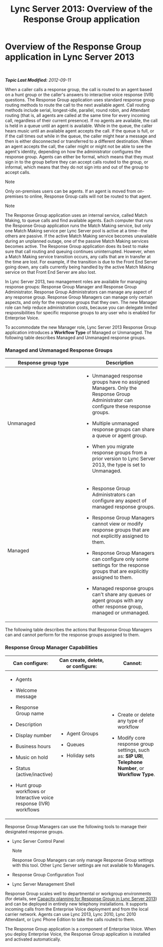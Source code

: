 ﻿---
title: 'Lync Server 2013: Overview of the Response Group application'
TOCTitle: Overview of the Response Group application
ms:assetid: 6cc333e7-4029-4372-86b2-016040c415fb
ms:mtpsurl: https://technet.microsoft.com/en-us/library/Gg398513(v=OCS.15)
ms:contentKeyID: 48184453
ms.date: 07/23/2014
mtps_version: v=OCS.15
---

<div data-xmlns="http://www.w3.org/1999/xhtml">

<div class="topic" data-xmlns="http://www.w3.org/1999/xhtml" data-msxsl="urn:schemas-microsoft-com:xslt" data-cs="http://msdn.microsoft.com/en-us/">

<div data-asp="http://msdn2.microsoft.com/asp">

# Overview of the Response Group application in Lync Server 2013

</div>

<div id="mainSection">

<div id="mainBody">

<span> </span>

_**Topic Last Modified:** 2012-09-11_

When a caller calls a response group, the call is routed to an agent based on a hunt group or the caller's answers to interactive voice response (IVR) questions. The Response Group application uses standard response group routing methods to route the call to the next available agent. Call routing methods include serial, longest-idle, parallel, round robin, and Attendant routing (that is, all agents are called at the same time for every incoming call, regardless of their current presence). If no agents are available, the call is held in a queue until an agent is available. While in the queue, the caller hears music until an available agent accepts the call. If the queue is full, or if the call times out while in the queue, the caller might hear a message and then is either disconnected or transferred to a different destination. When an agent accepts the call, the caller might or might not be able to see the agent's identity, depending on how the administrator configures the response group. Agents can either be formal, which means that they must sign in to the group before they can accept calls routed to the group, or informal, which means that they do not sign into and out of the group to accept calls.

<div>


> [!NOTE]  
> Only on-premises users can be agents. If an agent is moved from on-premises to online, Response Group calls will not be routed to that agent.



</div>

<div>


> [!NOTE]  
> The Response Group application uses an internal service, called Match Making, to queue calls and find available agents. Each computer that runs the Response Group application runs the Match Making service, but only one Match Making service per Lync Server pool is active at a time--the others are passive. If the active Match Making service becomes unavailable during an unplanned outage, one of the passive Match Making services becomes active. The Response Group application does its best to make sure that call routing and queuing continues uninterrupted. However, when a Match Making service transition occurs, any calls that are in transfer at the time are lost. For example, if the transition is due to the Front End Server going down, any calls currently being handled by the active Match Making service on that Front End Server are also lost.



</div>

In Lync Server 2013, two management roles are available for managing response groups: Response Group Manager and Response Group Administrator. Response Group Administrators can manage any aspect of any response group. Response Group Managers can manage only certain aspects, and only for the response groups that they own. The new Manager role can help reduce administration costs, because you can delegate limited responsibilities for specific response groups to any user who is enabled for Enterprise Voice.

To accommodate the new Manager role, Lync Server 2013 Response Group application introduces a **Workflow Type** of Managed or Unmanaged. The following table describes Managed and Unmanaged response groups.

### Managed and Unmanaged Response Groups

<table>
<colgroup>
<col style="width: 50%" />
<col style="width: 50%" />
</colgroup>
<thead>
<tr class="header">
<th>Response group type</th>
<th>Description</th>
</tr>
</thead>
<tbody>
<tr class="odd">
<td><p>Unmanaged</p></td>
<td><ul>
<li><p>Unmanaged response groups have no assigned Managers. Only the Response Group Administrator can configure these response groups.</p></li>
<li><p>Multiple unmanaged response groups can share a queue or agent group.</p></li>
<li><p>When you migrate response groups from a prior version to Lync Server 2013, the type is set to Unmanaged.</p></li>
</ul></td>
</tr>
<tr class="even">
<td><p>Managed</p></td>
<td><ul>
<li><p>Response Group Administrators can configure any aspect of managed response groups.</p></li>
<li><p>Response Group Managers cannot view or modify response groups that are not explicitly assigned to them.</p></li>
<li><p>Response Group Managers can configure only some settings for the response groups that are explicitly assigned to them.</p></li>
<li><p>Managed response groups can't share any queues or agent groups with any other response group, managed or unmanaged.</p></li>
</ul></td>
</tr>
</tbody>
</table>


The following table describes the actions that Response Group Managers can and cannot perform for the response groups assigned to them.

### Response Group Manager Capabilities

<table>
<colgroup>
<col style="width: 33%" />
<col style="width: 33%" />
<col style="width: 33%" />
</colgroup>
<thead>
<tr class="header">
<th>Can configure:</th>
<th>Can create, delete, or configure:</th>
<th>Cannot:</th>
</tr>
</thead>
<tbody>
<tr class="odd">
<td><ul>
<li><p>Agents</p></li>
<li><p>Welcome message</p></li>
<li><p>Response Group name</p></li>
<li><p>Description</p></li>
<li><p>Display number</p></li>
<li><p>Business hours</p></li>
<li><p>Music on hold</p></li>
<li><p>Status (active/inactive)</p></li>
<li><p>Hunt group workflows or Interactive voice response (IVR) workflows</p></li>
</ul></td>
<td><ul>
<li><p>Agent Groups</p></li>
<li><p>Queues</p></li>
<li><p>Holiday sets</p></li>
</ul></td>
<td><ul>
<li><p>Create or delete any type of workflow</p></li>
<li><p>Modify core response group settings, such as: <strong>SIP URI</strong>, <strong>Telephone Number</strong>, or <strong>Workflow Type</strong>.</p></li>
</ul></td>
</tr>
</tbody>
</table>


Response Group Managers can use the following tools to manage their designated response groups.

  - Lync Server Control Panel
    
    <div>
    

    > [!NOTE]  
    > Response Group Managers can only manage Response Group settings with this tool. Other Lync Server settings are not available to Managers.

    
    </div>

  - Response Group Configuration Tool

  - Lync Server Management Shell

Response Group scales well to departmental or workgroup environments (for details, see [Capacity planning for Response Group in Lync Server 2013](lync-server-2013-capacity-planning-for-response-group.md)) and can be deployed in entirely new telephony installations. It supports incoming calls from the Enterprise Voice deployment and from the local carrier network. Agents can use Lync 2013, Lync 2010, Lync 2010 Attendant, or Lync Phone Edition to take the calls routed to them.

The Response Group application is a component of Enterprise Voice. When you deploy Enterprise Voice, the Response Group application is installed and activated automatically.

</div>

<span> </span>

</div>

</div>

</div>

